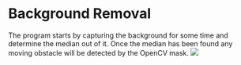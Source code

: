 Background Removal
===================
The program starts by capturing the background for some time and determine the median out of it. 
Once the median has been found any moving obstacle will be detected by the OpenCV mask.
[![](http://img.youtube.com/vi/q3acw8Lub2g/0.jpg)](http://www.youtube.com/watch?v=q3acw8Lub2g "Background Removal")
